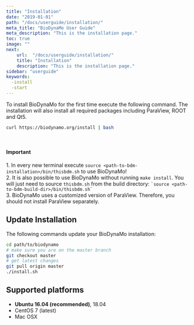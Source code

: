 ```yaml
---
title: "Installation"
date: "2019-01-01"
path: "/docs/userguide/installation/"
meta_title: "BioDynaMo User Guide"
meta_description: "This is the installation page."
toc: true
image: ""
next:
    url:  "/docs/userguide/installation/"
    title: "Installation"
    description: "This is the installation page."
sidebar: "userguide"
keywords:
  -install
  -start
---
```


To install BioDynaMo for the first time execute the following command.
The installation will also install all required packages including ParaView, ROOT and Qt5.

```bash
curl https://biodynamo.org/install | bash
```
<br/>

<a class="sbox" target="_blank" rel="noopener">
    <div class="sbox-content">
    	<h4><b>Important</b></h4>
    	<p>1. In every new terminal execute <code>source &lt;path-to-bdm-installation&gt;/bin/thisbdm.sh</code>
	      to use BioDynaMo!<br>
      2. It is also possible to use BioDynaMo without running <code>make install</code>.
        You will just need to source <code>thisbdm.sh</code> from the build directory: <code>`source &lt;path-to-bdm-build-dir&gt;/bin/thisbdm.sh`</code><br>
	    3. BioDynaMo uses a customized version of ParaView.
		     Therefore, you should not install ParaView separately.
		</p>
    </div>
</a>

## Update Installation

The following commands update your BioDynaMo installation:

```bash
cd path/to/biodynamo
# make sure you are on the master branch
git checkout master
# get latest changes
git pull origin master
./install.sh
```

## Supported platforms

*  **Ubuntu 16.04 (recommended)**, 18.04
*  CentOS 7 (latest)
*  Mac OSX
